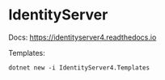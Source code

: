 # IdentityServer

Docs: https://identityserver4.readthedocs.io

Templates: 

```
dotnet new -i IdentityServer4.Templates
```
